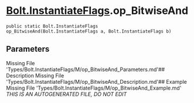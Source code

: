 # [Bolt.InstantiateFlags](Types/Bolt.InstantiateFlags.md).op_BitwiseAnd
`public static Bolt.InstantiateFlags op_BitwiseAnd(Bolt.InstantiateFlags a, Bolt.InstantiateFlags b)`
## Parameters
Missing File 'Types/Bolt.InstantiateFlags/M/op_BitwiseAnd_Parameters.md'## Description
Missing File 'Types/Bolt.InstantiateFlags/M/op_BitwiseAnd_Description.md'## Example
Missing File 'Types/Bolt.InstantiateFlags/M/op_BitwiseAnd_Example.md'
*THIS IS AN AUTOGENERATED FILE, DO NOT EDIT*

